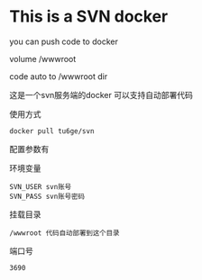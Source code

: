 # This is a SVN docker
you can push code to docker

volume /wwwroot

code auto to /wwwroot dir

这是一个svn服务端的docker
可以支持自动部署代码

使用方式
  
    docker pull tu6ge/svn

配置参数有

  环境变量
  
    SVN_USER svn账号
    SVN_PASS svn账号密码
    
  挂载目录
  
    /wwwroot 代码自动部署到这个目录
  端口号
  
    3690
